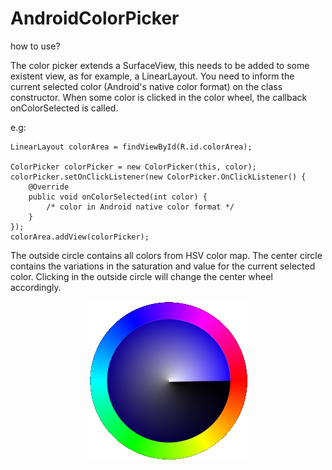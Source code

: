# AndroidColorPicker

how to use?

The color picker extends a SurfaceView, this needs to be added to some existent view, as for example, a LinearLayout.
You need to inform the current selected color (Android's native color format) on the class constructor.
When some color is clicked in the color wheel, the callback onColorSelected is called.

e.g:

```
LinearLayout colorArea = findViewById(R.id.colorArea);

ColorPicker colorPicker = new ColorPicker(this, color);
colorPicker.setOnClickListener(new ColorPicker.OnClickListener() {
	@Override
	public void onColorSelected(int color) {
		/* color in Android native color format */
	}
});
colorArea.addView(colorPicker);
```

The outside circle contains all colors from HSV color map. The center circle contains the variations in the saturation and value for the current selected color. Clicking in the outside circle will change the center wheel accordingly.

<p align="center"> 
<img src="colorwheel.png">
</p>

